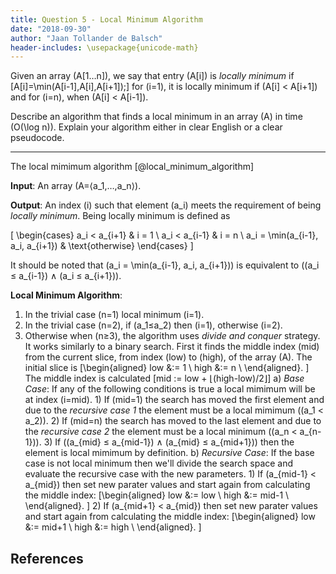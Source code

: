 ```yaml
---
title: Question 5 - Local Minimum Algorithm
date: "2018-09-30"
author: "Jaan Tollander de Balsch"
header-includes: \usepackage{unicode-math}
---
```

Given an array \(A[1…n]\), we say that entry \(A[i]\) is *locally minimum* if \[A[i]=\min(A[i-1],A[i],A[i+1]);\] for \(i=1\), it is locally minimum if \(A[i] < A[i+1]\) and for \(i=n\), when \(A[i] < A[i-1]\).

Describe an algorithm that finds a local minimum in an array \(A\) in time \(O(\log n)\). Explain your algorithm either in clear English or a clear pseudocode.

---

The local mimimum algorithm [@local_minimum_algorithm]

**Input**: An array \(A=⟨a_1,…,a_n⟩\).

**Output**: An index \(i\) such that element \(a_i\) meets the requirement of being *locally minimum*. Being locally minimum is defined as

\[
\begin{cases}
a_i < a_{i+1} & i = 1 \\
a_i < a_{i-1} & i = n \\
a_i = \min(a_{i-1}, a_i, a_{i+1}) & \text{otherwise}
\end{cases}
\]

It should be noted that \(a_i = \min(a_{i-1}, a_i, a_{i+1})\) is equivalent to \((a_i ≤ a_{i-1}) ∧ (a_i ≤ a_{i+1})\).

**Local Minimum Algorithm**:

1) In the trivial case \(n=1\) local minimum \(i=1\).
2) In the trivial case \(n=2\), if \(a_1≤a_2\) then \(i=1\), otherwise \(i=2\).
3) Otherwise when \(n≥3\), the algorithm uses *divide and conquer* strategy. It works similarly to a binary search. First it finds the middle index \(mid\) from the current slice, from index \(low\) to \(high\), of the array \(A\). The initial slice is \[\begin{aligned} low &:= 1 \\ high &:= n \\ \end{aligned}. \] The middle index is calculated \[mid := low + ⌊(high-low)/2⌋\]
    a) *Base Case*: If any of the following conditions is true a local mimimum will be at index \(i=mid\).
        1) If \(mid=1\) the search has moved the first element and due to the *recursive case 1* the element must be a local mimimum (\(a_1 < a_2\)).
        2) If \(mid=n\) the search has moved to the last element and due to the *recursive case 2* the element must be a local minimum (\(a_n < a_{n-1}\)).
        3) If \((a_{mid} ≤ a_{mid-1}) ∧ (a_{mid} ≤ a_{mid+1})\) then the element is local mimimum by definition.
    b) *Recursive Case*: If the base case is not local minimum then we'll divide the search space and evaluate the recursive case with the new parameters.
        1) If \(a_{mid-1} < a_{mid}\) then set new parater values and start again from calculating the middle index: \[\begin{aligned} low &:= low \\ high &:= mid-1 \\ \end{aligned}. \]
        2) If \(a_{mid+1} < a_{mid}\) then set new parater values and start again from calculating the middle index: \[\begin{aligned} low &:= mid+1 \\ high &:= high \\ \end{aligned}. \]


## References
